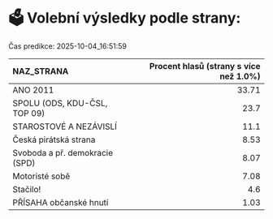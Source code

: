 # 🗳️ Volební výsledky podle strany:

Čas predikce: 2025-10-04_16:51:59

| NAZ_STRANA                     |   Procent hlasů (strany s více než 1.0%) |
|:-------------------------------|-----------------------------------------:|
| ANO 2011                       |                                    33.71 |
| SPOLU (ODS, KDU-ČSL, TOP 09)   |                                    23.7  |
| STAROSTOVÉ A NEZÁVISLÍ         |                                    11.1  |
| Česká pirátská strana          |                                     8.53 |
| Svoboda a př. demokracie (SPD) |                                     8.07 |
| Motoristé sobě                 |                                     7.08 |
| Stačilo!                       |                                     4.6  |
| PŘÍSAHA občanské hnutí         |                                     1.03 |